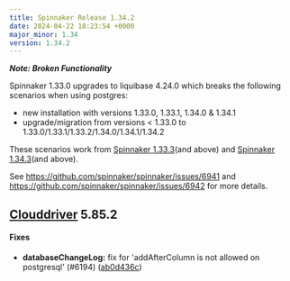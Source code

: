 ```yaml
---
title: Spinnaker Release 1.34.2
date: 2024-04-22 18:23:54 +0000
major_minor: 1.34
version: 1.34.2
---
```


**_Note: Broken Functionality_**

Spinnaker 1.33.0 upgrades to liquibase 4.24.0 which breaks the following scenarios when using postgres:
* new installation with versions 1.33.0, 1.33.1, 1.34.0 & 1.34.1
* upgrade/migration from versions < 1.33.0 to 1.33.0/1.33.1/1.33.2/1.34.0/1.34.1/1.34.2

These scenarios work from [Spinnaker 1.33.3](https://spinnaker.io/changelogs/1.33.3-changelog/)(and above) and [Spinnaker 1.34.3](https://spinnaker.io/changelogs/1.34.3-changelog/)(and above).

See https://github.com/spinnaker/spinnaker/issues/6941 and https://github.com/spinnaker/spinnaker/issues/6942 for more details.

## [Clouddriver](#clouddriver) 5.85.2

#### Fixes

* **databaseChangeLog:**   fix for 'addAfterColumn is not allowed on postgresql' (#6194) ([ab0d436c](https://github.com/spinnaker/clouddriver/commit/ab0d436ca88d09e82a974c0e97ed81bf14397c6d))
